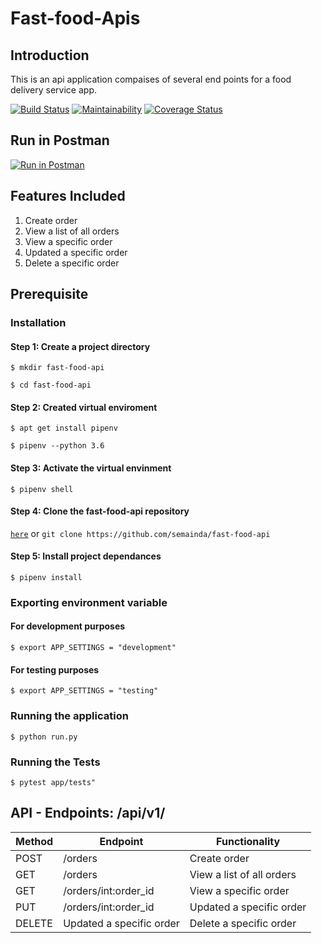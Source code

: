 # Fast-food-Apis

## Introduction

This is an api application compaises of several end points for a food delivery service app.

[![Build Status](https://travis-ci.com/semainda/fast-food-api.svg?branch=ft-delete-order-%23160535015)](https://travis-ci.com/semainda/fast-food-api)
[![Maintainability](https://api.codeclimate.com/v1/badges/24d19424862c6612cb7d/maintainability)](https://codeclimate.com/github/semainda/fast-food-api/maintainability)
[![Coverage Status](https://coveralls.io/repos/github/semainda/fast-food-api/badge.svg)](https://coveralls.io/github/semainda/fast-food-api)

## Run in Postman

[![Run in Postman](https://run.pstmn.io/button.svg)](https://app.getpostman.com/run-collection/725e0595dfb78654b40f)

## Features Included

1. Create order
2. View a list of all orders
3. View a specific order
4. Updated a specific order
5. Delete a specific order

## Prerequisite

### Installation

#### Step 1: Create a project directory

```$ mkdir fast-food-api```

```$ cd fast-food-api```

#### Step 2: Created virtual enviroment

```$ apt get install pipenv```

```$ pipenv --python 3.6```

#### Step 3: Activate the virtual envinment

```$ pipenv shell```

#### Step 4: Clone the fast-food-api repository

[```here```](https://github.com/semainda/fast-food-api) or ```git clone https://github.com/semainda/fast-food-api```


#### Step 5: Install project dependances

```$ pipenv install```

### Exporting environment variable

#### For development purposes

```$ export APP_SETTINGS = "development"```

#### For testing purposes

```$ export APP_SETTINGS = "testing"```

### Running the application

```$ python run.py```

### Running the Tests

```$ pytest app/tests"```

## API - Endpoints: /api/v1/

Method | Endpoint | Functionality
----| ---- | ---
POST | /orders | Create order
GET  | /orders | View a list of all orders
GET  | /orders/int:order_id | View a specific order
PUT  | /orders/int:order_id | Updated a specific order
DELETE | Updated a specific order | Delete a specific order

